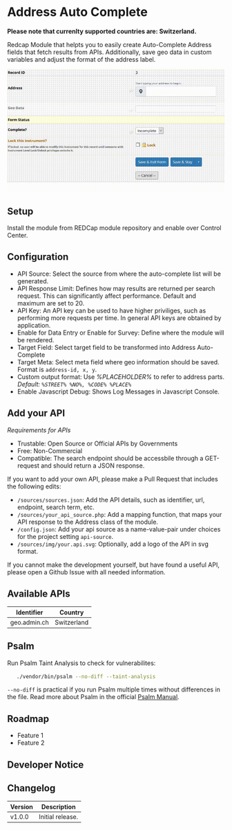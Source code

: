 # Address Auto Complete
**Please note that currenlty supported countries are: Switzerland.**

Redcap Module that helpts you to easily create Auto-Complete Address fields that fetch results from APIs. Additionally, save geo data in custom variables and adjust the format of the address label.

![Demo](address_auto_complete_demo.gif)

## Setup

Install the module from REDCap module repository and enable over Control Center.

## Configuration

- API Source: Select the source from where the auto-complete list will be generated.
- API Response Limit: Defines how may results are returned per search request. This can significantly affect performance. Default and maximum are set to 20.
- API Key: An API key can be used to have higher priviliges, such as performing more requests per time. In general API keys are obtained by application.
- Enable for Data Entry or Enable for Survey: Define where the module will be rendered.
- Target Field: Select target field to be transformed into Address Auto-Complete
- Target Meta: Select meta field where geo information should be saved. Format is <code>address-id, x, y</code>.
- Custom output format: Use <i>%PLACEHOLDER%</i> to refer to address parts. <i>Default: <code>%STREET% %NO%, %CODE% %PLACE%</code></i>
- Enable Javascript Debug: Shows Log Messages in Javascript Console.

## Add your API

*Requirements for APIs*

- Trustable: Open Source or Official APIs by Governments
- Free: Non-Commercial
- Compatible: The search endpoint should be accessbile through a GET-request and should return a JSON response.

If you want to add your own API, please make a Pull Request that includes the following edits:

- `/sources/sources.json`: Add the API details, such as identifier, url, endpoint, search term, etc.
- `/sources/your_api_source.php`: Add a mapping function, that maps your API response to the Address class of the module.
- `/config.json`: Add your api source as a name-value-pair under choices for the project setting `api-source`.
- `/sources/img/your.api.svg`: Optionally, add a logo of the API in svg format. 


If you cannot make the development yourself, but have found a useful API, please open a Github Issue with all needed information.

## Available APIs

Identifier    | Country
------------- | --------------------
geo.admin.ch  | Switzerland

## Psalm

Run Psalm Taint Analysis to check for vulnerabilites:

```bash
   ./vendor/bin/psalm --no-diff --taint-analysis
``` 

`--no-diff` is practical if you run Psalm multiple times without differences in the file.
Read more about Psalm in the official [Psalm Manual](https://psalm.dev/docs/).

## Roadmap

- Feature 1
- Feature 2

## Developer Notice

## Changelog

Version | Description
------- | --------------------
v1.0.0  | Initial release.
